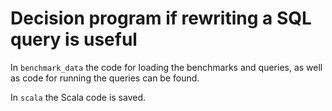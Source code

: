 # Decision program if rewriting a SQL query is useful

In `benchmark_data` the code for loading the benchmarks and queries, as well as code for running the queries can be found.  

In `scala` the Scala code is saved.
